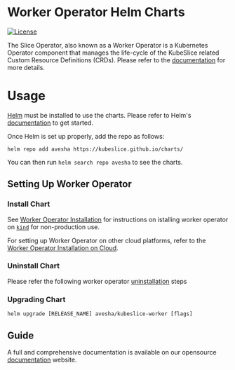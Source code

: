 # Worker Operator Helm Charts

[![License](https://img.shields.io/badge/License-Apache%202.0-blue.svg)](https://opensource.org/licenses/Apache-2.0)

The Slice Operator, also known as a Worker Operator is a Kubernetes Operator component that manages the life-cycle of the KubeSlice related Custom Resource Definitions (CRDs). Please refer to the [documentation](https://docs.avesha.io/opensource/kube-slice-architecture#Bookmark16) for more details.

# Usage

[Helm](https://helm.sh) must be installed to use the charts.
Please refer to Helm's [documentation](https://helm.sh/docs/) to get started.

Once Helm is set up properly, add the repo as follows:

```console
helm repo add avesha https://kubeslice.github.io/charts/
```

You can then run `helm search repo avesha` to see the charts.

## Setting Up Worker Operator

### Install Chart

See [Worker Operator Installation](https://docs.avesha.io/opensource/getting-started-with-kind-clusters#Bookmark93) for instructions on istalling worker operator on [`kind`](https://kind.sigs.k8s.io/) for non-production use.

For setting up Worker Operator on other cloud platforms, refer to the [Worker Operator Installation on Cloud](https://docs.avesha.io/opensource/registering-the-worker-cluster#Bookmark228).

### Uninstall Chart

Please refer the following worker operator [uninstallation](https://docs.avesha.io/opensource/de-registering-the-worker-cluster#Bookmark336) steps

### Upgrading Chart

```console
helm upgrade [RELEASE_NAME] avesha/kubeslice-worker [flags]
```

Guide
---
A full and comprehensive documentation is available on our opensource [documentation](https://docs.avesha.io/opensource/) website.
